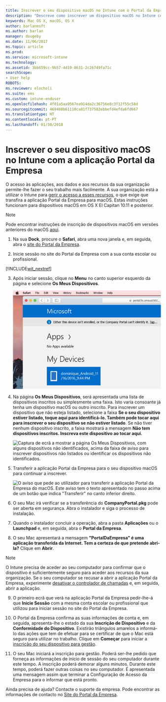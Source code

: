 ```yaml
---
title: Inscrever o seu dispositivo macOS no Intune com o Portal da Empresa | Microsoft Docs
description: "Descreve como inscrever um dispositivo macOS no Intune com a aplicação Portal da Empresa"
keywords: Mac OS X, macOS, OS X
author: barlanmsft
ms.author: barlan
manager: dougeby
ms.date: 11/06/2017
ms.topic: article
ms.prod: 
ms.service: microsoft-intune
ms.technology: 
ms.assetid: 3bb659cc-9b57-4d19-8631-2c26749fa71c
searchScope:
- User help
ROBOTS: 
ms.reviewer: elocholi
ms.suite: ems
ms.custom: intune-enduser
ms.openlocfilehash: 4f01a5aa9567ea914da2c36756e8c3f12f55c58d
ms.sourcegitcommit: 468480b61110ca81f737582ebbefd4efda6fd667
ms.translationtype: HT
ms.contentlocale: pt-PT
ms.lasthandoff: 01/30/2018
---
```

# <a name="enroll-your-macos-device-in-intune-with-the-company-portal-app"></a>Inscrever o seu dispositivo macOS no Intune com a aplicação Portal da Empresa

O acesso às aplicações, aos dados e aos recursos da sua organização permite-lhe fazer o seu trabalho mais facilmente. A sua organização está a utilizar o Intune para [gerir o acesso a esses recursos](what-happens-if-you-install-the-Company-Portal-app-and-enroll-your-device-in-intune-macos.md), o que exige que transfira a aplicação Portal da Empresa para macOS. Estas instruções funcionam para dispositivos macOS em OS X El Capitan 10.11 e posterior.

> [!NOTE]
> Pode encontrar instruções de inscrição de dispositivos macOS em versões anteriores do macOS [aqui](enroll-your-device-in-intune-macos-legacy.md).

1. Na sua __Dock__, procure o __Safari__, abra uma nova janela e, em seguida, abra o [site do Portal da Empresa](https://portal.manage.microsoft.com#HelpDeskDialog).

2. Inicie sessão no site do Portal da Empresa com a sua conta escolar ou profissional.

  [!INCLUDE[wit_nextref](includes/end-user-password-guidance.md)]

3. Após iniciar sessão, clique no **Menu** no canto superior esquerdo da página e selecione **Os Meus Dispositivos**.

   ![Uma captura de ecrã da página de destino do portal Web, com o mesmo a indicar que as aplicações ainda não podem ser instaladas e o botão Os Meus Dispositivos abaixo.](./media/macOS_enroll_001_landing_page.png)

4. Na página __Os Meus Dispositivos__, será apresentada uma lista de dispositivos inscritos ou simplesmente uma faixa. Isto varia consoante já tenha um dispositivo macOS ou outro inscrito. Para inscrever um dispositivo que não esteja listado, selecione a faixa __Se o seu dispositivo estiver listado, toque aqui para identificá-lo. Também pode tocar aqui para inscrever o seu dispositivo se não estiver listado__. Se não tiver nenhum dispositivo inscrito, a faixa mostrará a mensagem **Não tem dispositivos inscritos. Inscreva este dispositivo ao tocar aqui.**

    ![Captura de ecrã a mostrar a página Os Meus Dispositivos, com alguns dispositivos não identificados, acima da faixa de aviso para inscrever dispositivos não listados ou identificar os dispositivos não identificados.](./media/macOS_enroll_002_tap_here_banner.png)

5. Transferir a aplicação Portal da Empresa para o seu dispositivo macOS para continuar a inscrever.

    ![O aviso que pede ao utilizador para transferir a aplicação Portal da Empresa do macOS. Este aviso tem o texto apresentado no passo acima de um botão que indica "Transferir" no canto inferior direito.](./media/macOS_enroll_IWP_CP_app_notice.png)

6. O seu Mac irá verificar se a transferência do **CompanyPortal.pkg** pode ser aberta em segurança. Abra o instalador e siga o processo de instalação.

7. Quando o instalador concluir a operação, abra a pasta **Aplicações** ou o **Launchpad** e, em seguida, abra o **Portal da Empresa**.

8. O seu Mac apresentará a mensagem **"PortalDaEmpresa" é uma aplicação transferida da Internet. Tem a certeza de que pretende abri-la?** Clique em **Abrir**.

  > [!NOTE]
  > O Intune precisa de aceder ao seu computador para confirmar que o dispositivo é suficientemente seguro para aceder aos recursos da sua organização. Se o seu computador se recusar a abrir a aplicação Portal da Empresa, experimente [desativar o controlador de chamadas](https://support.apple.com/HT202491) e, em seguida, abrir a aplicação.

9. O primeiro ecrã que verá na aplicação Portal da Empresa pedir-lhe-á que **Inicie Sessão** com a mesma conta escolar ou profissional que utilizou para iniciar sessão no site do Portal da Empresa.

10. O Portal da Empresa confirma as suas informações de conta e, em seguida, apresenta-lhe o estado da sua **Inscrição de Dispositivo** e da **Conformidade do Dispositivo**. Existirão triângulos amarelos a informá-lo das ações que tem de efetuar para se certificar de que o Mac está seguro para utilizar no trabalho. Clique em **Começar** para iniciar a [inscrição do seu dispositivo para gestão](what-info-can-your-company-see-when-you-enroll-your-device-in-intune.md).

11. O seu Mac iniciará a inscrição para gestão. Poderá ser-lhe pedido que forneça as informações de início de sessão do seu computador durante este tempo. A inscrição poderá demorar alguns minutos. Durante este tempo, poderá fazer outras coisas no seu computador. É apresentada uma mensagem assim que terminar a Configuração de Acesso da Empresa para o informar que está pronto.

Ainda precisa de ajuda? Contacte o suporte da empresa. Pode encontrar as informações de contacto no [Site do Portal da Empresa](https://portal.manage.microsoft.com#HelpDeskDialog).
